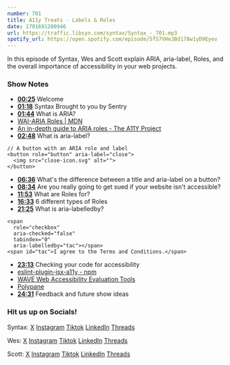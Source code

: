 ```yaml
---
number: 701
title: A11y Treats - Labels & Roles
date: 1701691200946
url: https://traffic.libsyn.com/syntax/Syntax_-_701.mp3
spotify_url: https://open.spotify.com/episode/5fS7VHeJBd178w1yD9Eyev
---
```


In this episode of Syntax, Wes and Scott explain ARIA, aria-label, Roles, and the overall importance of accessibility in your web projects.

### Show Notes

* **[00:25](#t=00:25)** Welcome
* **[01:18](#t=01:18)** Syntax Brought to you by Sentry
* **[01:44](#t=01:44)** What is ARIA?
* [WAI-ARIA Roles | MDN](https://developer.mozilla.org/en-US/docs/Web/Accessibility/ARIA/Roles)
* [An in-depth guide to ARIA roles - The A11Y Project](https://www.a11yproject.com/posts/an-indepth-guide-to-aria-roles/)
* **[02:48](#t=02:48)** What is aria-label?
```
// A button with an ARIA role and label
<button role="button" aria-label="close">
  <img src="close-icon.svg" alt="">
</button>
```
* **[06:36](#t=06:36)** What's the difference between a title and aria-label on a button?
* **[08:34](#t=08:34)** Are you really going to get sued if your website isn't accessible?
* **[11:53](#t=11:53)** What are Roles for?
* **[16:33](#t=16:33)** 6 different types of Roles
* **[21:25](#t=21:25)** What is aria-labelledby?
```
<span
  role="checkbox"
  aria-checked="false"
  tabindex="0"
  aria-labelledby="tac"></span>
<span id="tac">I agree to the Terms and Conditions.</span>
```
* **[23:13](#t=23:13)** Checking your code for accessibility
* [eslint-plugin-jsx-a11y - npm](https://www.npmjs.com/package/eslint-plugin-jsx-a11y)
* [WAVE Web Accessibility Evaluation Tools](https://wave.webaim.org/)
* [Polypane](https://polypane.app/)
* **[24:31](#t=24:31)** Feedback and future show ideas

### Hit us up on Socials!

Syntax: [X](https://twitter.com/syntaxfm) [Instagram](https://www.instagram.com/syntax_fm/) [Tiktok](https://www.tiktok.com/@syntaxfm) [LinkedIn](https://www.linkedin.com/company/96077407/admin/feed/posts/) [Threads](https://www.threads.net/@syntax_fm)

Wes: [X](https://twitter.com/wesbos) [Instagram](https://www.instagram.com/wesbos/) [Tiktok](https://www.tiktok.com/@wesbos) [LinkedIn](https://www.linkedin.com/in/wesbos/) [Threads](https://www.threads.net/@wesbos)

Scott: [X](https://twitter.com/stolinski) [Instagram](https://www.instagram.com/stolinski/) [Tiktok](https://www.tiktok.com/@stolinski) [LinkedIn](https://www.linkedin.com/in/stolinski/) [Threads](https://www.threads.net/@stolinski)